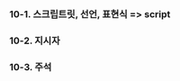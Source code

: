 ### 10-1. 스크립트릿, 선언, 표현식 => script


### 10-2. 지시자


### 10-3. 주석
<!--stackedit_data:
eyJoaXN0b3J5IjpbLTEyMDM4MzY0MDksLTE4MDQ4Mjk3NjMsMz
k2ODkwMDQ1XX0=
-->